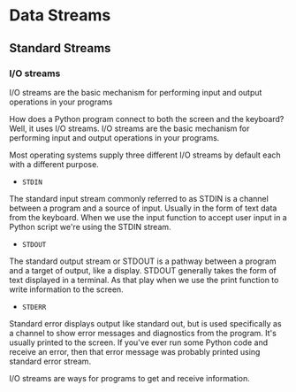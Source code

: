 <h1> Data Streams </h1>

<h2> Standard Streams </h2>

<h3> I/O streams </h3>

I/O streams are the basic mechanism for performing input and output operations in your programs

How does a Python program connect to both the screen and the keyboard?
Well, it uses I/O streams.
I/O streams are the basic mechanism for performing input and
output operations in your programs.

Most operating systems supply three different I/O streams by default each with
a different purpose. 

* `STDIN` 

The standard input stream commonly referred to as STDIN is a channel
between a program and a source of input.
Usually in the form of text data from the keyboard.
When we use the input function to accept user input in a Python script we're
using the STDIN stream.

* `STDOUT`

The standard output stream or STDOUT is a pathway between a program and
a target of output, like a display.
STDOUT generally takes the form of text displayed in a terminal.
As that play when we use the print function to write information to
the screen.

* `STDERR` 

Standard error displays output like standard out, but is used
specifically as a channel to show error messages and diagnostics from the program.
It's usually printed to the screen.
If you've ever run some Python code and receive an error,
then that error message was probably printed using standard error stream. 

I/O streams are ways for programs to get and receive information. 



